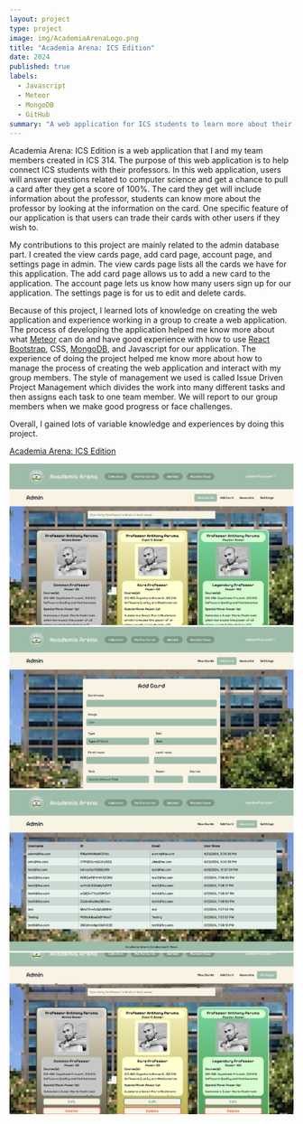 ```yaml
---
layout: project
type: project
image: img/AcademiaArenaLogo.png
title: "Academia Arena: ICS Edition"
date: 2024
published: true
labels:
  - Javascript
  - Meteor
  - MongoDB
  - GitHub
summary: "A web application for ICS students to learn more about their professors that my team developed in ICS 314."
---
```


Academia Arena: ICS Edition is a web application that I and my team members created in ICS 314. The purpose of this web application is to help connect ICS students with their professors. In this web application, users will answer questions related to computer science and get a chance to pull a card after they get a score of 100%. The card they get will include information about the professor, students can know more about the professor by looking at the information on the card. One specific feature of our application is that users can trade their cards with other users if they wish to.

My contributions to this project are mainly related to the admin database part. I created the view cards page, add card page, account page, and settings page in admin. The view cards page lists all the cards we have for this application. The add card page allows us to add a new card to the application. The account page lets us know how many users sign up for our application. The settings page is for us to edit and delete cards.

Because of this project, I learned lots of knowledge on creating the web application and experience working in a group to create a web application. The process of developing the application helped me know more about what [Meteor](http://meteor.com) can do and have good experience with how to use [React Bootstrap](https://react-bootstrap.netlify.app/), CSS, [MongoDB](http://mongodb.com), and Javascript for our application. The experience of doing the project helped me know more about how to manage the process of creating the web application and interact with my group members. The style of management we used is called Issue Driven Project Management which divides the work into many different tasks and then assigns each task to one team member. We will report to our group members when we make good progress or face challenges. 

Overall, I gained lots of variable knowledge and experiences by doing this project.

<a href="https://academia-arena.github.io/">Academia Arena: ICS Edition</a>

<img class="img-fluid" src="../img/AdminCollection.png">
<img class="img-fluid" src="../img/AddCard.png">
<img class="img-fluid" src="../img/Accounts.png">
<img class="img-fluid" src="../img/Settings.png">


